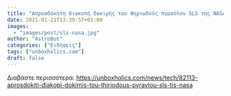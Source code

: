 ```yaml
---
title: "Απροσδόκητη διακοπή δοκιμής του θηριωδούς πυραύλου SLS της NASA"
date: 2021-01-21T13:39:57+01:00
images:
  - "images/post/sls-nasa.jpg"
author: "AstroBot"
categories: ["Ειδήσεις"]
tags: ["unboxholics.com"]
draft: false
---
```




Διαβάστε περισσότερα: https://unboxholics.com/news/tech/82113-aprosdokiti-diakopi-dokimis-tou-thiriodous-pyravlou-sls-tis-nasa
